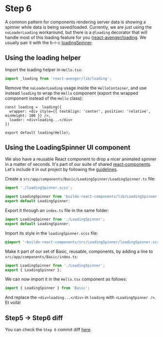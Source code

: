 # Step 6

A common pattern for components rendering server data is showing a spinner while data is being saved/loaded. Currently, we are just using the `noLoaderLoading` workaround, but there is a `@loading` decorator that will handle most of this loading feature for you ([react-avenger/loading](https://github.com/buildo/react-avenger/blob/master/src/loading.js). We usually pair it with the b-r-c [loadingSpinner](https://github.com/buildo/react-components/tree/master/src/loading-spinner).

## Using the loading helper

Import the loading helper in `Hello.tsx`:

```ts
import _loading from 'react-avenger/lib/loading';
```

Remove the `noLoaderLoading` usage inside the `HelloContainer`, and use instead `loading` to wrap the `Hello` component (export the wrapped component instead of the `Hello` class):

```tsx
const loading = _loading({
  wrapper: <div style={{ textAlign: 'center', position: 'relative', minHeight: 100 }} />,
  loader: <div>loading...</div>
})

export default loading(Hello);
```

## Using the LoadingSpinner UI component

We also have a reusable React component to drop a nicer animated spinner in a matter of seconds. It's part of our suite of shared [react-components](https://github.com/buildo/react-components/). Let's include it in out project by following the [guidelines](../guidelines/5.buildo-react-components.md).

Create a `src/app/components/Basic/LoadingSpinner/LoadingSpinner.ts` file:

```ts
import './loadingSpinner.scss';

import LoadingSpinner from 'buildo-react-components/lib/LoadingSpinner';
export default LoadingSpinner;
```

Export it through an `index.ts` file in the same folder:

```ts
import LoadingSpinner from './LoadingSpinner';
export default LoadingSpinner;
```

Import its style in the `loadingSpinner.scss` file:

```scss
@import '~buildo-react-components/src/LoadingSpinner/loadingSpinner.scss';
```

Make it part of our set of Basic, reusable, components, by adding a line to `src/app/components/Basic/index.ts`:

```ts
import LoadingSpinner from './LoadingSpinner';
export { LoadingSpinner };
```

We can now import it in the `Hello.tsx` component as follows:

```ts
import { LoadingSpinner } from 'Basic';
```

And replace the `<div>loading...</div>` in `loading` with `<LoadingSpinner />`. Et voilà!

## Step5 -> Step6 diff

You can check the `Step 6` commit diff [here](https://github.com/buildo/webseed/commits/tutorial).
